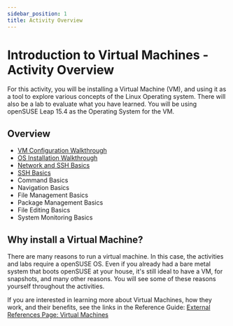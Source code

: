 ```yaml
---
sidebar_position: 1
title: Activity Overview
---
```


# Introduction to Virtual Machines - Activity Overview

For this activity, you will be installing a Virtual Machine (VM), and using it as a tool to explore various concepts of the Linux Operating system. There will also be a lab to evaluate what you have learned. You will be using openSUSE Leap 15.4 as the Operating System for the VM.

## Overview
- [VM Configuration Walkthrough](./vm-config)
- [OS Installation Walkthrough](./os-install)
- [Network and SSH Basics](./network)
- [SSH Basics](./ssh)
- Command Basics
- Navigation Basics
- File Management Basics
- Package Management Basics
- File Editing Basics
- System Monitoring Basics

<!--
TODO
Add Links here above, to the corresponding sections

--->

## Why install a Virtual Machine?

There are many reasons to run a virtual machine. In this case, the activities and labs require a openSUSE OS. Even if you already had a bare metal system that boots openSUSE at your house, it's still ideal to have a VM, for snapshots, and many other reasons. You will see some of these reasons yourself throughout the activities. 

If you are interested in learning more about Virtual Machines, how they work, and their benefits, see the links in the Reference Guide: 
[External References Page: Virtual Machines](https://slsnow.github.io/snowball/docs/linux-topics/ext-refs#virtual-machines)